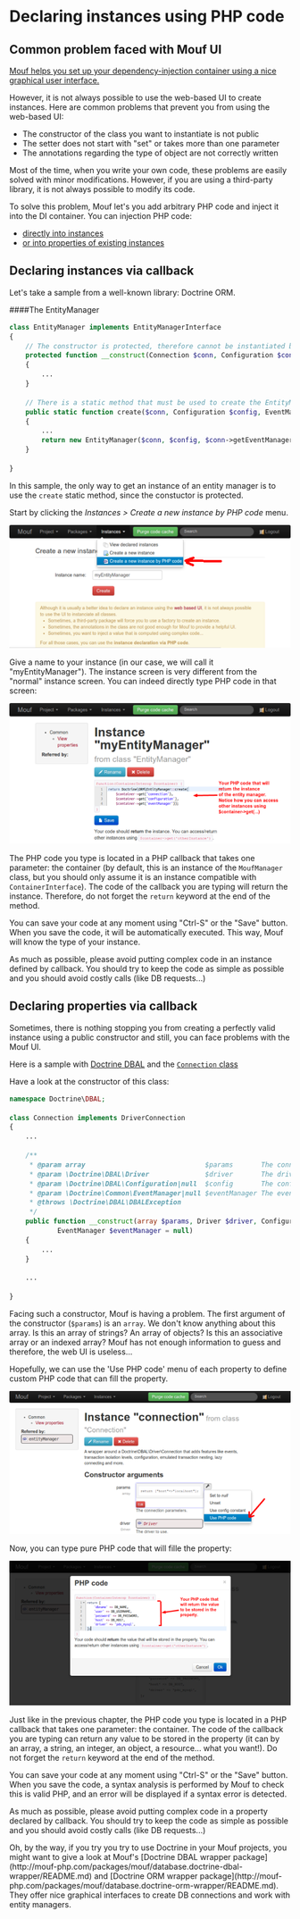 Declaring instances using PHP code
==================================

Common problem faced with Mouf UI
---------------------------------

[Mouf helps you set up your dependency-injection container using a nice graphical user interface.](mouf_di_ui.md)

However, it is not always possible to use the web-based UI to create instances. Here are common problems that
prevent you from using the web-based UI:

- The constructor of the class you want to instantiate is not public
- The setter does not start with "set" or takes more than one parameter
- The annotations regarding the type of object are not correctly written

<div class="alert alert-info">Most of the time, when you write your own code, these problems are easily solved
with minor modifications. However, if you are using a third-party
library, it is not always possible to modify its code.</div>


To solve this problem, Mouf let's you add arbitrary PHP code and inject it into the DI container.
You can injection PHP code:

- [directly into instances](#instancesviacallback)
- [or into properties of existing instances](#propertiesviacallback)

<a id="instancesviacallback"></a>
Declaring instances via callback
--------------------------------

Let's take a sample from a well-known library: Doctrine ORM.

####The EntityManager
```php
class EntityManager implements EntityManagerInterface
{
	// The constructor is protected, therefore cannot be instantiated by Mouf
    protected function __construct(Connection $conn, Configuration $config, EventManager $eventManager)
    {
		...
    }

	// There is a static method that must be used to create the EntityManager
    public static function create($conn, Configuration $config, EventManager $eventManager = null)
    {
		...
        return new EntityManager($conn, $config, $conn->getEventManager());
    }

}
```

In this sample, the only way to get an instance of an entity manager is to use the `create` static method, since
the constuctor is protected.

Start by clicking the _Instances > Create a new instance by PHP code_ menu.

![menu](images/create_instance_by_php_code_menu.png)

Give a name to your instance (in our case, we will call it "myEntityManager").
The instance screen is very different from the "normal" instance screen. You can indeed directly type
PHP code in that screen:

![Instance creation by PHP code](images/create_instance_by_php_code.png)

The PHP code you type is located in a PHP callback that takes one parameter: the container (by default, this
is an instance of the `MoufManager` class, but you should only assume it is an instance compatible with
`ContainerInterface`).
The code of the callback you are typing will return the instance. Therefore, do not forget the `return` keyword
at the end of the method.

You can save your code at any moment using "Ctrl-S" or the "Save" button.
When you save the code, it will be automatically executed. This way, Mouf will know the type of your
instance.

As much as possible, please avoid putting complex code in an instance defined by callback.
You should try to keep the code as simple as possible and you should avoid costly calls (like DB requests...)

<a id="propertiesviacallback"></a>
Declaring properties via callback
---------------------------------

Sometimes, there is nothing stopping you from creating a perfectly valid instance using a public constructor
and still, you can face problems with the Mouf UI.

Here is a sample with [Doctrine DBAL](http://www.doctrine-project.org/projects/dbal.html) and the 
[`Connection` class](https://github.com/doctrine/dbal/blob/master/lib/Doctrine/DBAL/Connection.php#L200)

Have a look at the constructor of this class:

```php
namespace Doctrine\DBAL;

class Connection implements DriverConnection
{
    ...
    
    /**
     * @param array                              $params       The connection parameters.
     * @param \Doctrine\DBAL\Driver              $driver       The driver to use.
     * @param \Doctrine\DBAL\Configuration|null  $config       The configuration, optional.
     * @param \Doctrine\Common\EventManager|null $eventManager The event manager, optional.
     * @throws \Doctrine\DBAL\DBALException
     */
    public function __construct(array $params, Driver $driver, Configuration $config = null,
            EventManager $eventManager = null)
    {
        ...
    }
    
    ...

}
```

Facing such a constructor, Mouf is having a problem. The first argument of the constructor (`$params`)
is an `array`. We don't know anything about this array. Is this an array of strings? An array of objects?
Is this an associative array or an indexed array? Mouf has not enough information to guess and therefore, the
web UI is useless...

Hopefully, we can use the 'Use PHP code' menu of each property to define custom PHP code that can fill the property.

![Use PHP code menu item](images/define_property_by_php_code_menu.png)

Now, you can type pure PHP code that will fille the property:

![Use PHP code menu](images/define_property_by_php_code.png)

Just like in the previous chapter, the PHP code you type is located in a PHP callback that takes one parameter: 
the container.
The code of the callback you are typing can return any value to be stored in the property (it can
by an array, a string, an integer, an object, a resource... what you want!). Do not forget the `return` keyword
at the end of the method.

You can save your code at any moment using "Ctrl-S" or the "Save" button.
When you save the code, a syntax analysis is performed by Mouf to check this is valid PHP, and an error will
be displayed if a syntax error is detected.

As much as possible, please avoid putting complex code in a property declared by callback.
You should try to keep the code as simple as possible and you should avoid costly calls (like DB requests...)

<div class="alert alert-info">Oh, by the way, if you try you try to use Doctrine in your Mouf projects,
you might want to give a look at Mouf's [Doctrine DBAL wrapper package](http://mouf-php.com/packages/mouf/database.doctrine-dbal-wrapper/README.md)
and [Doctrine ORM wrapper package](http://mouf-php.com/packages/mouf/database.doctrine-orm-wrapper/README.md).
They offer nice graphical interfaces to create DB connections and work with entity managers.</div>